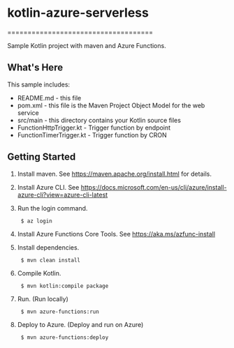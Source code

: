 # kotlin-azure-serverless
====================================

Sample Kotlin project with maven and Azure Functions.

What's Here
-----------

This sample includes:

* README.md - this file
* pom.xml - this file is the Maven Project Object Model for the web service
* src/main - this directory contains your Kotlin source files
* FunctionHttpTrigger.kt - Trigger function by endpoint 
* FunctionTimerTrigger.kt - Trigger function by CRON


Getting Started
---------------

1. Install maven.  See https://maven.apache.org/install.html for details.

2. Install Azure CLI. See https://docs.microsoft.com/en-us/cli/azure/install-azure-cli?view=azure-cli-latest

3. Run the login command.

        $ az login

4. Install Azure Functions Core Tools. See https://aka.ms/azfunc-install


5. Install dependencies.

        $ mvn clean install

6. Compile Kotlin.

        $ mvn kotlin:compile package

7. Run. (Run locally)
        
        $ mvn azure-functions:run

8. Deploy to Azure. (Deploy and run on Azure)

        $ mvn azure-functions:deploy
